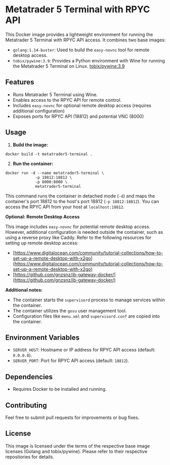 # Metatrader 5 Terminal with RPYC API

This Docker image provides a lightweight environment for running the Metatrader 5 Terminal with RPYC API access. It combines two base images:

- `golang:1.14-buster`: Used to build the `easy-novnc` tool for remote desktop access.
- `tobix/pywine:3.9`: Provides a Python environment with Wine for running the Metatrader 5 Terminal on Linux. [tobix/pywine:3.9](https://github.com/webcomics/pywine)

## Features

- Runs Metatrader 5 Terminal using Wine.
- Enables access to the RPYC API for remote control.
- Includes `easy-novnc` for optional remote desktop access (requires additional configuration)
- Exposes ports for RPYC API (18812) and potential VNC (8000)

## Usage

1. **Build the image:**

```
docker build -t metatrader5-terminal .
```

2. **Run the container:**

```
docker run -d --name metatrader5-terminal \
             -p 18812:18812 \
             -p 8000:8000 \
             metatrader5-terminal
```

This command runs the container in detached mode (`-d`) and maps the container's port 18812 to the host's port 18812 (`-p 18812:18812`). You can access the RPYC API from your host at `localhost:18812`.

**Optional: Remote Desktop Access**

This image includes `easy-novnc` for potential remote desktop access. However, additional configuration is needed outside the container, such as using a reverse proxy like Caddy. Refer to the following resources for setting up remote desktop access:

- [https://www.digitalocean.com/community/tutorial-collections/how-to-set-up-a-remote-desktop-with-x2go](https://www.digitalocean.com/community/tutorial-collections/how-to-set-up-a-remote-desktop-with-x2go)
- [https://github.com/gnzsnz/ib-gateway-docker/](https://github.com/gnzsnz/ib-gateway-docker/)

**Additional notes:**

<!-- Access the MetaTrader 5 Terminal with a web browser using this Docker image: [https://github.com/fortesenselabs/trade_flow/pkgs/container/metatrader5-terminal](https://github.com/fortesenselabs/trade_flow/pkgs/container/metatrader5-terminal) -->

- The container starts the `supervisord` process to manage services within the container.
- The container utilizes the `gosu` user management tool.
- Configuration files like `menu.xml` and `supervisord.conf` are copied into the container.

## Environment Variables

- `SERVER_HOST`: Hostname or IP address for RPYC API access (default: `0.0.0.0`).
- `SERVER_PORT`: Port for RPYC API access (default: `18812`).

## Dependencies

- Requires Docker to be installed and running.

## Contributing

Feel free to submit pull requests for improvements or bug fixes.

## License

This image is licensed under the terms of the respective base image licenses (Golang and tobix/pywine). Please refer to their respective repositories for details.
